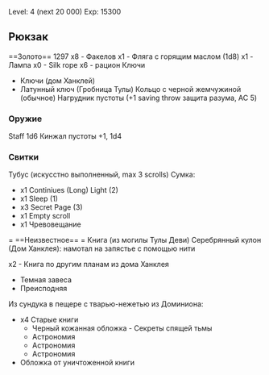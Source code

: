 Level: 4 (next 20 000)
Exp: 15300
## Рюкзак
==Золото== 1297
x8 - Факелов
x1 - Фляга с горящим маслом (1d8)
x1 - Лампа
x0 - Silk rope
x6 - рацион
Ключи
- Ключи (дом Ханклей)
- Латунный ключ (Гробница Тулы)
Кольцо с черной жемчужиной (обычное)
Нагрудник пустоты (+1 saving throw защита разума, AC 5)

### Оружие
Staff 1d6
Кинжал пустоты +1, 1d4

### Свитки
Тубус (искусстно выполненный, max 3 scrolls)
Сумка:
- x1 Continiues (Long) Light (2)
- x1 Sleep (1)
- x3 Secret Page (3)
- x1 Empty scroll
- х1 Чревовещание


= ==Неизвестное== =
Книга (из могилы Тулы Деви)
Серебрянный кулон (Дом Ханклея): намотал на запястье с помощью нити

х2 - Книга по другим планам из дома Ханклея
 - Темная завеса
 - Преисподняя

Из сундука в пещере с тварью-нежетью из Доминиона:
- х4 Старые книги
	- Черный кожанная обложка - Секреты спящей тьмы
	- Астрономия
	- Астрономия
	- Астрономия
- Обложка от уничтоженной книги